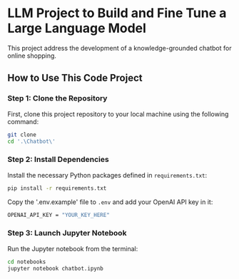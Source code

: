 # LLM Project to Build and Fine Tune a Large Language Model

This project address the development of a knowledge-grounded chatbot for online shopping.

## How to Use This Code Project

### Step 1: Clone the Repository

First, clone this project repository to your local machine using the following command:

```bash
git clone 
cd '.\Chatbot\'
```

### Step 2: Install Dependencies

Install the necessary Python packages defined in `requirements.txt`:

```bash
pip install -r requirements.txt
```

Copy the '.env.example' file to `.env` and add your OpenAI API key in it:

```bash
OPENAI_API_KEY = "YOUR_KEY_HERE"
```

### Step 3: Launch Jupyter Notebook

Run the Jupyter notebook from the terminal:

```bash
cd notebooks
jupyter notebook chatbot.ipynb
```

